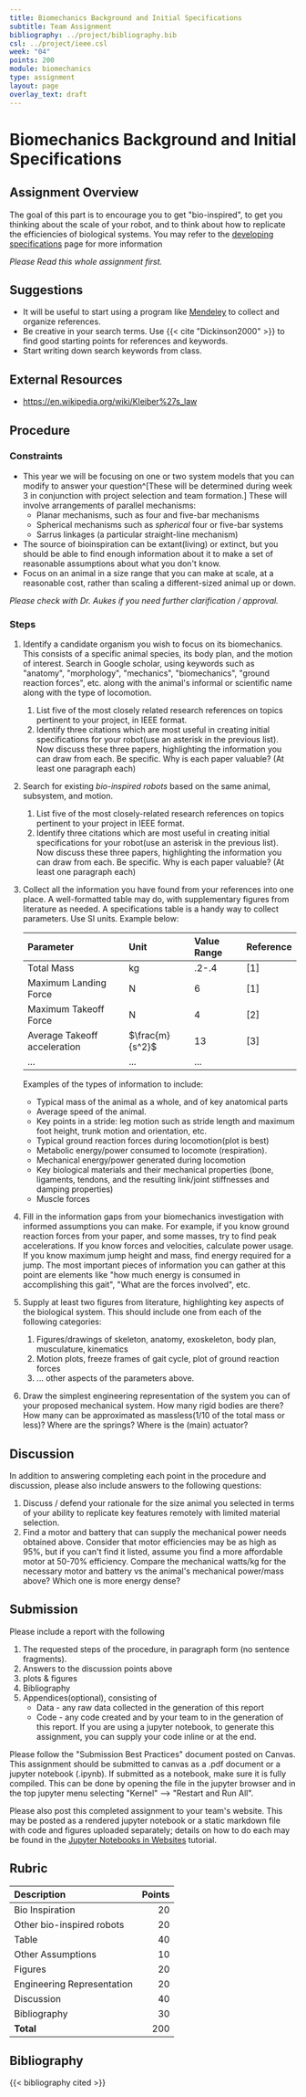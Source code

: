 ```yaml
---
title: Biomechanics Background and Initial Specifications
subtitle: Team Assignment
bibliography: ../project/bibliography.bib
csl: ../project/ieee.csl
week: "04"
points: 200
module: biomechanics
type: assignment
layout: page
overlay_text: draft
---
```


# Biomechanics Background and Initial Specifications

## Assignment Overview

The goal of this part is to encourage you to get "bio-inspired", to get you thinking about the scale of your robot, and to think about how to replicate the efficiencies of biological systems.  You may refer to the [developing specifications](../modules/biomechanics/developing-specifications.html) page for more information

_Please Read this whole assignment first._

## Suggestions

* It will be useful to start using a program like [Mendeley](https://www.mendeley.com/?interaction_required=true) to collect and organize references.
* Be creative in your search terms. Use {{< cite "Dickinson2000" >}} to find good starting points for references and keywords.
* Start writing down search keywords from class.

## External Resources
  * <https://en.wikipedia.org/wiki/Kleiber%27s_law>

## Procedure

<!--hide-->

### Constraints

* This year we will be focusing on one or two system models that you can modify to answer your question^[These will be determined during week 3 in conjunction with project selection and team formation.] These will involve arrangements of parallel mechanisms:
    * Planar mechanisms, such as four and five-bar mechanisms
    * Spherical mechanisms such as _spherical_ four or five-bar systems
    * Sarrus linkages (a particular straight-line mechanism)
* The source of bioinspiration can be extant(living) or extinct, but you should be able to find enough information about it to make a set of reasonable assumptions about what you don't know.
* Focus on an animal in a size range that you can make at scale, at a reasonable cost, rather than scaling a different-sized animal up or down.

*Please check with Dr. Aukes if you need further clarification / approval.*

### Steps

1. Identify a candidate organism you wish to focus on its biomechanics.  This consists of a specific animal species, its body plan, and the motion of interest.  Search in Google scholar, using keywords such as "anatomy", "morphology", "mechanics", "biomechanics", "ground reaction forces", etc. along with the animal's informal or scientific name along with the type of locomotion.  
    1. List five of the most closely related research references on topics pertinent to your project, in IEEE format.
    1. Identify three citations which are most useful in creating initial specifications for your robot(use an asterisk in the previous list).  Now discuss these three papers, highlighting the information you can draw from each.  Be specific.  Why is each paper valuable? (At least one paragraph each)
1. Search for existing _bio-inspired robots_ based on the same animal, subsystem, and motion.
    1. List five of the most closely-related research references on topics pertinent to your project in IEEE format. 
    1. Identify three citations which are most useful in creating initial specifications for your robot(use an asterisk in the previous list).  Now discuss these three papers, highlighting the information you can draw from each.  Be specific.  Why is each paper valuable?  (At least one paragraph each)
1. Collect all the information you have found from your references into one place. A well-formatted table may do, with supplementary figures from literature as needed.  A specifications table is a handy way to collect parameters.  Use SI units.  Example below:

    | Parameter                    | Unit            | Value Range | Reference |
    |:-----------------------------|:----------------|:------------|:----------|
    | Total Mass                   | kg              | .2-.4       | [1]       |
    | Maximum Landing Force        | N               | 6           | [1]       |
    | Maximum Takeoff Force        | N               | 4           | [2]       |
    | Average Takeoff acceleration | $\frac{m}{s^2}$ | 13          | [3]       |
    | ...                          | ...             | ...         |           |

    Examples of the types of information to include: 

      * Typical mass of the animal as a whole, and of key anatomical parts
      * Average speed of the animal.
      * Key points in a stride: leg motion such as stride length and maximum foot height, trunk motion and orientation, etc.
      * Typical ground reaction forces during locomotion(plot is best)
      * Metabolic energy/power consumed to locomote (respiration).
      * Mechanical energy/power generated during locomotion
      * Key biological materials and their mechanical properties (bone, ligaments, tendons, and the resulting link/joint stiffnesses and damping properties)
      * Muscle forces

    
1. Fill in the information gaps from your biomechanics investigation with informed assumptions you can make.   For example, if you know ground reaction forces from your paper, and some masses, try to find peak accelerations.  If you know forces and velocities, calculate  power usage.  If you know maximum jump height and mass, find energy required for a jump.  The most important pieces of information you can gather at this point are elements like "how much energy is consumed in accomplishing this gait", "What are the forces involved", etc.
1. Supply at least two figures from literature, highlighting key aspects of the biological system.  This should include one from each of the following categories:
    1. Figures/drawings of skeleton, anatomy,  exoskeleton, body plan, musculature, kinematics
    1. Motion plots, freeze frames of gait cycle, plot of ground reaction forces
    1. ... other aspects of the parameters above.
1. Draw the simplest engineering representation of the system you can of your proposed mechanical system. How many rigid bodies are there?  How many can be approximated as massless(1/10 of the total mass or less)?  Where are the springs?  Where is the (main) actuator?



<!--
## Table Example
1. Make a paper mockup of a laminate implementation of 3. This does not need to be made with a laser cutter but must clearly communicate where a motor is connected, and what touches the ground. Show it in multiple configurations of its walk cycle. (20 points)
-->
<!--
1. Draw free body diagrams for those bodies.
-->
<!--
1. What is the total energy used to complete a single locomotion cycle?  What is the power required?  How did you calculate this?
-->



<!--
* Can you find a reference that tells you how to scale respiration energy across different size animals? (10 points)
1. Find the ground reaction forces involved with completing a typical locomotion cycle.  (10 points)
* A figure from literature (with the appropriate references) of the animal during a locomotion cycle typical of the one you are studying will suffice.  Make sure you include the units.
-->
## Discussion

In addition to answering completing each point in the procedure and discussion, please also include answers to the following questions:

1. Discuss / defend your rationale for the size animal you selected in terms of your ability to replicate key features remotely with limited material selection.
1. Find a motor and battery that can supply the mechanical power needs obtained above.  Consider that motor efficiencies may be as high as 95%, but if you can't find it listed, assume you find a more affordable motor at 50-70% efficiency.  Compare the mechanical watts/kg for the necessary motor and battery vs the animal's mechanical power/mass above?  Which one is more energy dense?

## Submission

Please include a report with the following


1. The requested steps of the procedure, in paragraph form (no sentence fragments).
1. Answers to the discussion points above
1. plots & figures
1. Bibliography
1. Appendices(optional), consisting of
    * Data - any raw data collected in the generation of this report
    * Code - any code created and by your team to in the generation of this report.  If you are using a jupyter notebook, to generate this assignment, you can supply your code inline or at the end.


Please follow the "Submission Best Practices" document posted on Canvas.  This assignment should be submitted to canvas as a .pdf document or a jupyter notebook (.ipynb).  If submitted as a notebook, make sure it is fully compiled.  This can be done by opening the file in the jupyter browser and in the top jupyter menu selecting "Kernel" --> "Restart and Run All".

Please also post this completed assignment to your team's website.  This may be posted as a rendered jupyter notebook or a static markdown file with code and figures uploaded separately; details on how to do each may be found in the [Jupyter Notebooks in Websites](../modules/project/jupyter-notebooks-in-websites.html) tutorial.


<!--unhide-->

## Rubric

| Description                | Points |
|:---------------------------|-------:|
| Bio Inspiration            |     20 |
| Other bio-inspired robots  |     20 |
| Table                      |     40 |
| Other Assumptions          |     10 |
| Figures                    |     20 |
| Engineering Representation |     20 |
| Discussion                 |     40 |
| Bibliography               |     30 |
| **Total**                  |    200 |

<!--
| Report      |              70 |
| References  |              10 |
| Videos      |        |
| Code        |        |
| CAD         |        |
| DXFs        |        |
| References  |        |
-->

<!--{{< cite "Bennett1985" >}},{{< cite "Kramer2011" >}},{{< cite "DeLong2010" >}},{{< cite "Makarieva2008" >}},{{< cite "Hanna2011" >}},{{< cite "Taylor1982" >}},{{< cite "Weir1949" >}}-->

## Bibliography

{{< bibliography cited >}}
